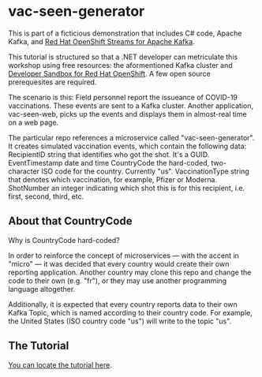 # vac-seen-generator

This is part of a ficticious demonstration that includes C# code, Apache Kafka, and [Red Hat OpenShift Streams for Apache Kafka](https://www.redhat.com/en/technologies/cloud-computing/openshift/openshift-streams-for-apache-kafka).

This tutorial is structured so that a .NET developer can metriculate this workshop using free resources: the aformentioned Kafka cluster and [Developer Sandbox for Red Hat OpenShift](https://developers.redhat.com/developer-sandbox). A few open source prerequesites are required.

The scenario is this: Field personnel report the issueance of COVID-19 vaccinations. These events are sent to a Kafka cluster. Another application, vac-seen-web, picks up the events and displays them in almost-real time on a web page.

The particular repo references a microservice called "vac-seen-generator". It creates simulated vaccination events, which contain the following data:
RecipientID string that identifies who got the shot. It's a GUID.
EventTimestamp date and time
CountryCode the hard-coded, two-character ISO code for the country. Currently "us".
VaccinationType string that denotes which vaccination, for example, Pfizer or Moderna.
ShotNumber an integer indicating which shot this is for this recipient, i.e. first, second, third, etc.

## About that CountryCode  
Why is CountryCode hard-coded?

In order to reinforce the concept of microservices — with the accent in "micro" — it was decided that every country would create their own reporting application. Another country may clone this repo and change the code to their own (e.g. "fr"), or they may use another programming language altogether.  

Additionally, it is expected that every country reports data to their own Kafka Topic, which is named according to their country code. For example, the United States (ISO country code "us") will write to the topic "us".

## The Tutorial
[You can locate the tutorial here](https://red.ht/csvax).